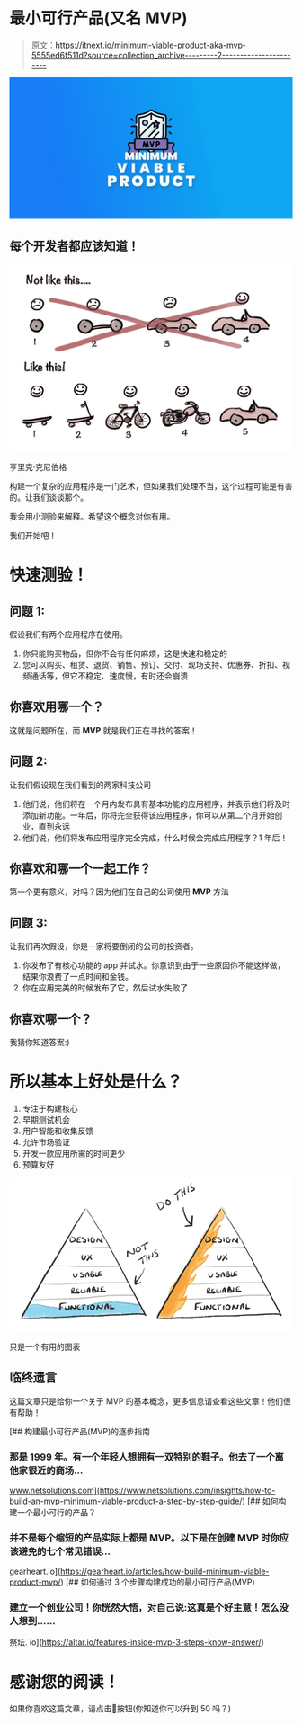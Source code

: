 # 最小可行产品(又名 MVP)

> 原文：<https://itnext.io/minimum-viable-product-aka-mvp-5555ed6f511d?source=collection_archive---------2----------------------->

![](img/ff026116ad8f5639c41b948c4514de2f.png)

## 每个开发者都应该知道！

![](img/1118d2fbc4b373b30ce8e07a238e1342.png)

亨里克·克尼伯格

构建一个复杂的应用程序是一门艺术，但如果我们处理不当，这个过程可能是有害的。让我们谈谈那个。

我会用小测验来解释。希望这个概念对你有用。

我们开始吧！

# 快速测验！

## 问题 1:

假设我们有两个应用程序在使用。

1.  你只能购买物品，但你不会有任何麻烦，这是快速和稳定的
2.  您可以购买、租赁、退货、销售、预订、交付、现场支持、优惠券、折扣、视频通话等，但它不稳定、速度慢，有时还会崩溃

## 你喜欢用哪一个？

这就是问题所在，而 **MVP** 就是我们正在寻找的答案！

## 问题 2:

让我们假设现在我们看到的两家科技公司

1.  他们说，他们将在一个月内发布具有基本功能的应用程序，并表示他们将及时添加新功能。一年后，你将完全获得该应用程序，你可以从第二个月开始创业，直到永远
2.  他们说，他们将发布应用程序完全完成，什么时候会完成应用程序？1 年后！

## 你喜欢和哪一个一起工作？

第一个更有意义，对吗？因为他们在自己的公司使用 **MVP** 方法

## 问题 3:

让我们再次假设，你是一家将要倒闭的公司的投资者。

1.  你发布了有核心功能的 app 并试水。你意识到由于一些原因你不能这样做，结果你浪费了一点时间和金钱。
2.  你在应用完美的时候发布了它，然后试水失败了

## 你喜欢哪一个？

我猜你知道答案:)

# 所以基本上好处是什么？

1.  专注于构建核心
2.  早期测试机会
3.  用户智能和收集反馈
4.  允许市场验证
5.  开发一款应用所需的时间更少
6.  预算友好

![](img/bcba11422838d86807fd5c3fe4500f97.png)

只是一个有用的图表

## 临终遗言

这篇文章只是给你一个关于 MVP 的基本概念，更多信息请查看这些文章！他们很有帮助！

[](https://www.netsolutions.com/insights/how-to-build-an-mvp-minimum-viable-product-a-step-by-step-guide/) [## 构建最小可行产品(MVP)的逐步指南

### 那是 1999 年。有一个年轻人想拥有一双特别的鞋子。他去了一个离他家很近的商场…

www.netsolutions.com](https://www.netsolutions.com/insights/how-to-build-an-mvp-minimum-viable-product-a-step-by-step-guide/) [](https://gearheart.io/articles/how-build-minimum-viable-product-mvp/) [## 如何构建一个最小可行的产品？

### 并不是每个缩短的产品实际上都是 MVP。以下是在创建 MVP 时你应该避免的七个常见错误…

gearheart.io](https://gearheart.io/articles/how-build-minimum-viable-product-mvp/) [](https://altar.io/features-inside-mvp-3-steps-know-answer/) [## 如何通过 3 个步骤构建成功的最小可行产品(MVP)

### 建立一个创业公司！你恍然大悟，对自己说:这真是个好主意！怎么没人想到……

祭坛. io](https://altar.io/features-inside-mvp-3-steps-know-answer/) 

# 感谢您的阅读！

如果你喜欢这篇文章，请点击👏按钮(你知道你可以升到 50 吗？)